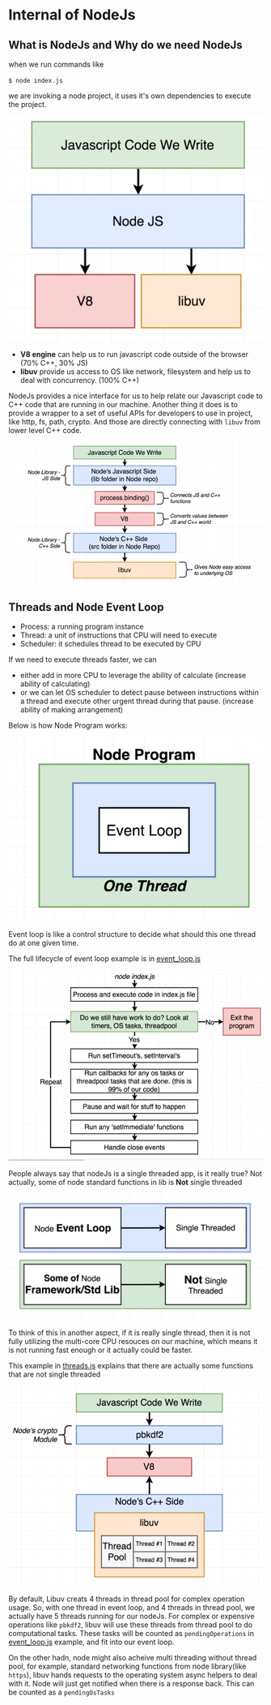 # Internal of NodeJs

## What is NodeJs and Why do we need NodeJs
when we run commands like

`$ node index.js` 

we are invoking a node project, it uses it's own dependencies to execute the project.

![nodeJs internal structure](assets/NodeJs%20internal%20structure.png)

- **V8 engine** can help us to run javascript code outside of the browser (70% C++, 30% JS)
- **libuv** provide us access to OS like network, filesystem and help us to deal with concurrency. (100% C++)

NodeJs provides a nice interface for us to help relate our Javascript code to C++ code that are running in our machine. Another thing it does is to provide a wrapper to a set of useful APIs for developers to use in project, like http, fs, path, crypto. And those are directly connecting with `libuv` from lower level C++ code.

![nodeJs internal process](assets/NodeJs%20internal%20process.png)

## Threads and Node Event Loop
- Process: a running program instance
- Thread: a unit of instructions that CPU will need to execute
- Scheduler: it schedules thread to be executed by CPU

If we need to execute threads faster, we can
  - either add in more CPU to leverage the ability of calculate (increase ability of calculating)
  - or we can let OS scheduler to detect pause between instructions within a thread and execute other urgent thread during that pause. (increase ability of making arrangement)

Below is how Node Program works:

![nodeJs program](assets/NodeJs%20program%20overview.png)

Event loop is like a control structure to decide what should this one thread do at one given time.

The full lifecycle of event loop example is in [event_loop.js](playground/eventloop/event_loop.js)

![nodeJs eventloop](assets/NodeJs%20program%20eventloop.png)

People always say that nodeJs is a single threaded app, is it really true? Not actually, some of node standard functions in lib is **Not** single threaded

![single thread](assets/NodeJs%20single%20threaded%20concept.png)

To think of this in another aspect, if it is really single thread, then it is not fully utilizing the multi-core CPU resouces on our machine, which means it is not running fast enough or it actually could be faster.

This example in [threads.js](playground/eventloop/threads.js) explains that there are actually some functions that are not single threaded

![multi thread](assets/NodeJs%20thread%20pool.png)

By default, Libuv creats 4 threads in thread pool for complex operation usage. So, with one thread in event loop, and 4 threads in thread pool, we actually have 5 threads running for our nodeJs. For complex or expensive operations like `pbkdf2`, libuv will use these threads from thread pool to do computational tasks. These tasks will be counted as `pendingOperations` in [event_loop.js](playground/eventloop/event_loop.js) example, and fit into our event loop.

On the other hadn, node might also acheive multi threading without thread pool, for example, standard networking functions from node library(like `https`), libuv  hands requests to the operating system async helpers to deal with it. Node will just get notified when there is a response back. This can be counted as a `pendingOsTasks`